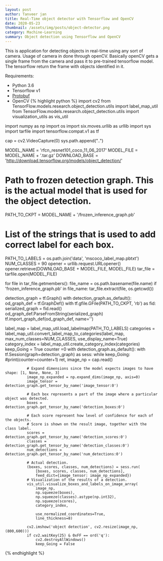 ```yaml
---
layout: post
author: Tanveer jan
title: Real-Time object detector with Tensorflow and OpenCV
date: 2020-05-23
thumbnail: /assets/img/posts/object-detector.png
category: Machine-Learning
summary: Object detection using Tensorflow and OpenCV
---
```



This is application for detecting objects in real-time using any sort of camera. Usage of camera in done through openCV. Basically openCV gets a single frame from the camera and pass it to pre-trained tensorflow model. The tensorflow return the frame with objects identified in it.

Requirements:
 - Python 3.6
 - Tensorflow v1
 - [Protobuf](https://github.com/protocolbuffers/protobuf/tree/master/python)
 - OpenCV
 {% highlight python %}
  import cv2
  from TensorFlow.models.research.object_detection.utils import label_map_util
  from TensorFlow.models.research.object_detection.utils import visualization_utils as vis_util

  import numpy as np
  import os
  import six.moves.urllib as urllib
  import sys
  import tarfile
  import tensorflow.compat.v1 as tf

  cap = cv2.VideoCapture(0)
  sys.path.append("..")

  MODEL_NAME = 'rfcn_resnet101_coco_11_06_2017'
  MODEL_FILE = MODEL_NAME + '.tar.gz'
  DOWNLOAD_BASE = 'http://download.tensorflow.org/models/object_detection/'

  # Path to frozen detection graph. This is the actual model that is used for the object detection.
  PATH_TO_CKPT = MODEL_NAME + '/frozen_inference_graph.pb'
  # List of the strings that is used to add correct label for each box.
  PATH_TO_LABELS = os.path.join('data', 'mscoco_label_map.pbtxt')
  NUM_CLASSES = 90
  opener = urllib.request.URLopener()
  opener.retrieve(DOWNLOAD_BASE + MODEL_FILE, MODEL_FILE)
  tar_file = tarfile.open(MODEL_FILE)

  for file in tar_file.getmembers():
      file_name = os.path.basename(file.name)
      if 'frozen_inference_graph.pb' in file_name:
          tar_file.extract(file, os.getcwd())

  detection_graph = tf.Graph()
  with detection_graph.as_default():
      od_graph_def = tf.GraphDef()
      with tf.gfile.GFile(PATH_TO_CKPT, 'rb') as fid:
          serialized_graph = fid.read()
          od_graph_def.ParseFromString(serialized_graph)
          tf.import_graph_def(od_graph_def, name='')

  label_map = label_map_util.load_labelmap(PATH_TO_LABELS)
  categories = label_map_util.convert_label_map_to_categories(label_map, max_num_classes=NUM_CLASSES, use_display_name=True)
  category_index = label_map_util.create_category_index(categories)
  keep_Going = True
  counter =0
  with detection_graph.as_default():
      with tf.Session(graph=detection_graph) as sess:
          while keep_Going:
              #print(counter=counter+1)
              ret, image_np = cap.read()

              # Expand dimensions since the model expects images to have shape: [1, None, None, 3]
              image_np_expanded = np.expand_dims(image_np, axis=0)
              image_tensor = detection_graph.get_tensor_by_name('image_tensor:0')

              # Each box represents a part of the image where a particular object was detected.
              boxes = detection_graph.get_tensor_by_name('detection_boxes:0')

              # Each score represent how level of confidence for each of the objects.
              # Score is shown on the result image, together with the class label.
              scores = detection_graph.get_tensor_by_name('detection_scores:0')
              classes = detection_graph.get_tensor_by_name('detection_classes:0')
              num_detections = detection_graph.get_tensor_by_name('num_detections:0')

              # Actual detection.
              (boxes, scores, classes, num_detections) = sess.run(
                  [boxes, scores, classes, num_detections],
                  feed_dict={image_tensor: image_np_expanded})
              # Visualization of the results of a detection.
              vis_util.visualize_boxes_and_labels_on_image_array(
                  image_np,
                  np.squeeze(boxes),
                  np.squeeze(classes).astype(np.int32),
                  np.squeeze(scores),
                  category_index,

                  use_normalized_coordinates=True,
                  line_thickness=8)

              cv2.imshow('object detection', cv2.resize(image_np, (800,600)))
              if cv2.waitKey(25) & 0xFF == ord('q'):
                  cv2.destroyAllWindows()
                  keep_Going = False

 {% endhighlight %}
